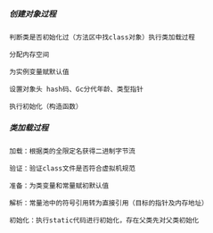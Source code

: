 ##### 创建对象过程

    判断类是否初始化过（方法区中找class对象）执行类加载过程

    分配内存空间

    为实例变量赋默认值

    设置对象头 hash码、Gc分代年龄、类型指针

    执行初始化（构造函数）

##### 类加载过程

    加载：根据类的全限定名获得二进制字节流

    验证：验证class文件是否符合虚拟机规范

    准备：为类变量和常量赋初默认值

    解析：常量池中的符号引用转为直接引用（目标的指针及内存地址）

    初始化：执行static代码进行初始化，存在父类先对父类初始化
